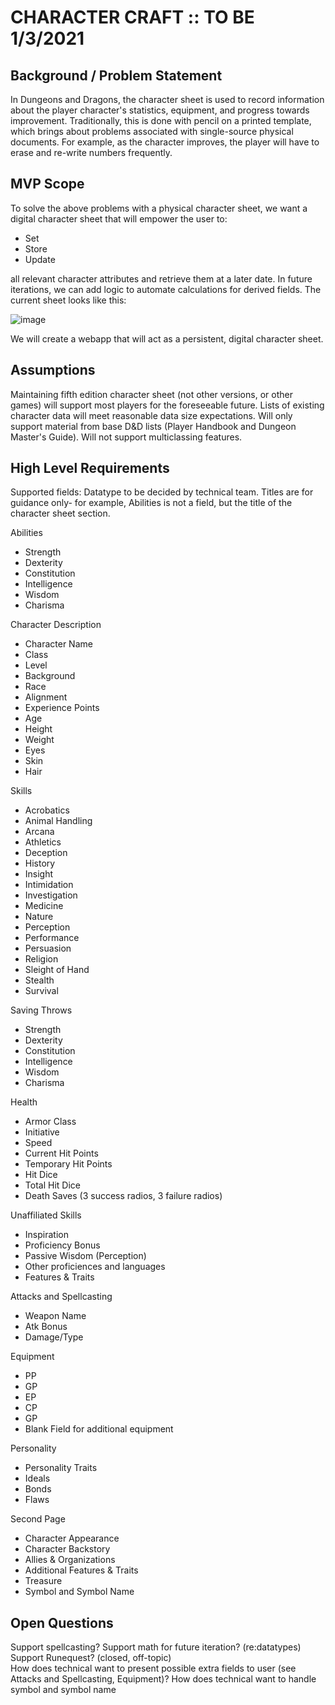 # CHARACTER CRAFT :: TO BE 1/3/2021
## Background / Problem Statement
In Dungeons and Dragons, the character sheet is used to record information about the player character's statistics, equipment, and progress towards improvement. 
Traditionally, this is done with pencil on a printed template, which brings about problems associated with single-source physical documents. For example, as the character improves, the player will have to erase and re-write numbers frequently. 

## MVP Scope
To solve the above problems with a physical character sheet, we want a digital character sheet that will empower the user to:
- Set
- Store
- Update

all relevant character attributes and retrieve them at a later date. 
In future iterations, we can add logic to automate calculations for derived fields.
The current sheet looks like this:  

![image](https://user-images.githubusercontent.com/59585235/103493306-88f93f00-4dfe-11eb-8f08-ba54210a3434.png)

We will create a webapp that will act as a persistent, digital character sheet.

## Assumptions
Maintaining fifth edition character sheet (not other versions, or other games) will support most players for the foreseeable future. 
Lists of existing character data will meet reasonable data size expectations.
Will only support material from base D&D lists (Player Handbook and Dungeon Master's Guide).
Will not support multiclassing features. 

## High Level Requirements
Supported fields:
Datatype to be decided by technical team. 
Titles are for guidance  only- for example, Abilities is not a field, but the title of the character sheet section. 

Abilities 
- Strength 
- Dexterity
- Constitution
- Intelligence
- Wisdom
- Charisma

Character Description 
- Character Name 
- Class 
- Level 
- Background 
- Race 
- Alignment
- Experience Points 
- Age 
- Height 
- Weight 
- Eyes 
- Skin
- Hair 

Skills 
- Acrobatics
- Animal Handling 
- Arcana
- Athletics
- Deception
- History
- Insight
- Intimidation
- Investigation
- Medicine
- Nature
- Perception
- Performance
- Persuasion
- Religion
- Sleight of Hand
- Stealth
- Survival

Saving Throws 
- Strength 
- Dexterity
- Constitution
- Intelligence
- Wisdom
- Charisma

Health 
- Armor Class 
- Initiative
- Speed
- Current Hit Points
- Temporary Hit Points
- Hit Dice
- Total Hit Dice
- Death Saves (3 success radios, 3 failure radios)

Unaffiliated Skills 
- Inspiration
- Proficiency Bonus
- Passive Wisdom (Perception)
- Other proficiences and languages
- Features & Traits 

Attacks and Spellcasting 
- Weapon Name
- Atk Bonus
- Damage/Type 

Equipment
- PP
- GP
- EP
- CP
- GP
- Blank Field for additional equipment

Personality 
- Personality Traits
- Ideals
- Bonds
- Flaws

Second Page
- Character Appearance
- Character Backstory
- Allies & Organizations
- Additional Features & Traits
- Treasure
- Symbol and Symbol Name 

## Open Questions
Support spellcasting? 
Support math for future iteration? (re:datatypes)  
Support Runequest? (closed, off-topic)  
How does technical want to present possible extra fields to user (see Attacks and Spellcasting, Equipment)? 
How does technical want to handle symbol and symbol name





